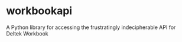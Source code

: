 # workbookapi
A Python library for accessing the frustratingly indecipherable API for Deltek Workbook
